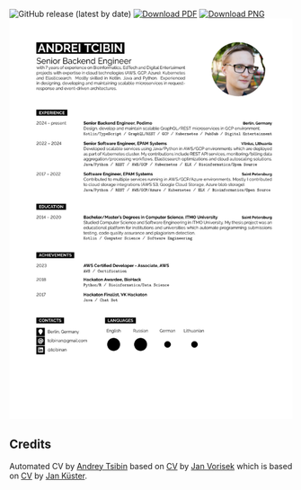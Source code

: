 ![GitHub release (latest by date)](https://img.shields.io/github/v/release/tcibinan/CV?style=for-the-badge) 
[![Download PDF](https://img.shields.io/badge/download-PDF-green.svg?style=for-the-badge)](https://github.com/tcibinan/CV/raw/gh-pages/cv.pdf)
[![Download PNG](https://img.shields.io/badge/download-PNG-green.svg?style=for-the-badge)](https://github.com/tcibinan/CV/raw/gh-pages/cv.png)
![CV preview](https://github.com/tcibinan/CV/raw/gh-pages/cv.png)

## Credits

Automated CV by [Andrey Tsibin](https://github.com/tcibinan) 
based on [CV](https://github.com/janvorisek/minimal-latex-cv) 
by [Jan Vorisek](https://github.com/janvorisek) 
which is based on [CV](https://github.com/jankapunkt/latexcv) 
by [Jan Küster](https://github.com/jankapunkt).
